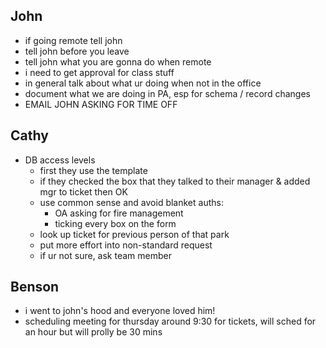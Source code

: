 ## John
- if going remote tell john
- tell john before you leave
- tell john what you are gonna do when remote
- i need to get approval for class stuff
- in general talk about what ur doing when not in the office
- document what we are doing in PA, esp for schema / record changes
- EMAIL JOHN ASKING FOR TIME OFF


## Cathy
- DB access levels
  - first they use the template
  - if they checked the box that they talked to their manager & added mgr to ticket then OK
  - use common sense and avoid blanket auths:
    - OA asking for fire management
    - ticking every box on the form
  - look up ticket for previous person of that park
  - put more effort into non-standard request
  - if ur not sure, ask team member

## Benson
- i went to john's hood and everyone loved him!
- scheduling meeting for thursday around 9:30 for tickets, will sched for an hour but will prolly be 30 mins
